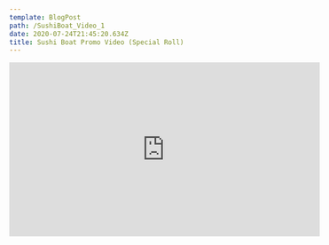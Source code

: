 ```yaml
---
template: BlogPost
path: /SushiBoat_Video_1
date: 2020-07-24T21:45:20.634Z
title: Sushi Boat Promo Video (Special Roll)
---
```

<iframe width="560" height="315" src="https://www.youtube.com/embed/T3mR90Yt_ns" frameborder="0" allow="accelerometer; autoplay; encrypted-media; gyroscope; picture-in-picture" allowfullscreen></iframe>
